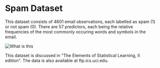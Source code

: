 # Spam Dataset

This dataset consists of 4601 email observations, each labelled as spam (1) or not spam (0). There are 57 predictors, each being the relative frequencies of the most commonly occuring words and symbols in the email.

![What is this](image/myimage3.png)


This dataset is discussed in "The Elements of Statistical Learning, II edition". The data is also available at ftp.ics.uci.edu.
